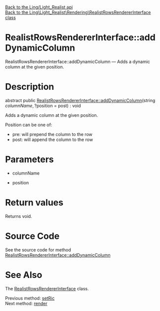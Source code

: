 [Back to the Ling/Light_Realist api](https://github.com/lingtalfi/Light_Realist/blob/master/doc/api/Ling/Light_Realist.md)<br>
[Back to the Ling\Light_Realist\Rendering\RealistRowsRendererInterface class](https://github.com/lingtalfi/Light_Realist/blob/master/doc/api/Ling/Light_Realist/Rendering/RealistRowsRendererInterface.md)


RealistRowsRendererInterface::addDynamicColumn
================



RealistRowsRendererInterface::addDynamicColumn — Adds a dynamic column at the given position.




Description
================


abstract public [RealistRowsRendererInterface::addDynamicColumn](https://github.com/lingtalfi/Light_Realist/blob/master/doc/api/Ling/Light_Realist/Rendering/RealistRowsRendererInterface/addDynamicColumn.md)(string $columnName, ?$position = post) : void




Adds a dynamic column at the given position.

Position can be one of:
- pre: will prepend the column to the row
- post: will append the column to the row




Parameters
================


- columnName

    

- position

    


Return values
================

Returns void.








Source Code
===========
See the source code for method [RealistRowsRendererInterface::addDynamicColumn](https://github.com/lingtalfi/Light_Realist/blob/master/Rendering/RealistRowsRendererInterface.php#L46-L46)


See Also
================

The [RealistRowsRendererInterface](https://github.com/lingtalfi/Light_Realist/blob/master/doc/api/Ling/Light_Realist/Rendering/RealistRowsRendererInterface.md) class.

Previous method: [setRic](https://github.com/lingtalfi/Light_Realist/blob/master/doc/api/Ling/Light_Realist/Rendering/RealistRowsRendererInterface/setRic.md)<br>Next method: [render](https://github.com/lingtalfi/Light_Realist/blob/master/doc/api/Ling/Light_Realist/Rendering/RealistRowsRendererInterface/render.md)<br>

